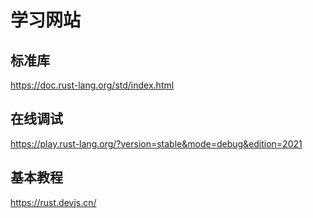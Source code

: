 # 学习网站
## 标准库
https://doc.rust-lang.org/std/index.html

## 在线调试
https://play.rust-lang.org/?version=stable&mode=debug&edition=2021

## 基本教程
https://rust.devjs.cn/
